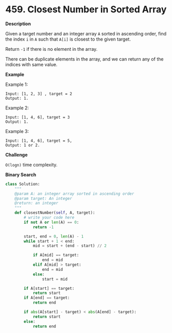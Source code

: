 # 459. Closest Number in Sorted Array

**Description**

Given a target number and an integer array `A` sorted in ascending order, find the index `i` in `A` such that `A[i]` is closest to the given target.

Return `-1` if there is no element in the array.

There can be duplicate elements in the array, and we can return any of the indices with same value.

**Example**

Example 1:

```
Input: [1, 2, 3] , target = 2
Output: 1.
```

Example 2:

```
Input: [1, 4, 6], target = 3
Output: 1.
```

Example 3:

```
Input: [1, 4, 6], target = 5,
Output: 1 or 2.
```

**Challenge**

`O(logn)` time complexity.


**Binary Search**


```python
class Solution:
    """
    @param A: an integer array sorted in ascending order
    @param target: An integer
    @return: an integer
    """
    def closestNumber(self, A, target):
        # write your code here
        if not A or len(A) == 0:
            return -1

        start, end = 0, len(A) - 1
        while start + 1 < end:
            mid = start + (end - start) // 2

            if A[mid] == target:
                end = mid
            elif A[mid] > target:
                end = mid
            else:
                start = mid

        if A[start] == target:
            return start
        if A[end] == target:
            return end

        if abs(A[start] - target) < abs(A[end] - target):
            return start
        else:
            return end
```

